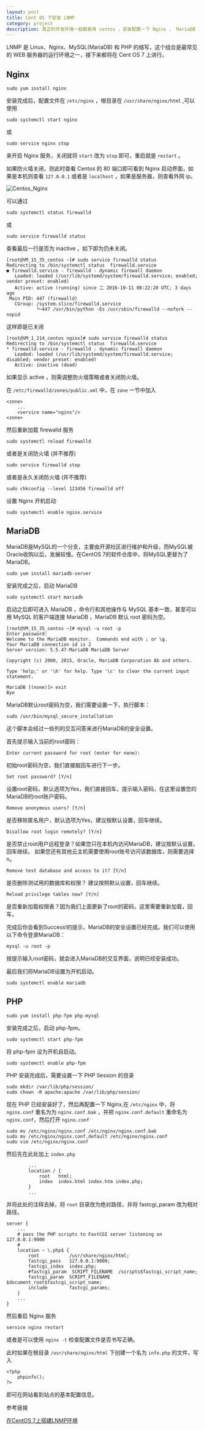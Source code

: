 ```yaml
---
layout: post
title: Cent OS 下安装 LNMP
category: project
description: 真正的开发环境一般都是用 centos ，安装配置一下 Nginx ， MariaDB 和 PHP
---
```


LNMP 是 Linux、Nginx、MySQL(MariaDB) 和 PHP 的缩写，这个组合是最常见的 WEB 服务器的运行环境之一，接下来都将在 Cent OS 7 上进行。

## Nginx

```
sudo yum install nginx
```

安装完成后，配置文件在 `/etc/nginx` ，根目录在 `/usr/share/nginx/html` ,可以使用

```
sudo systemctl start nginx
```

或

```
sudo service nginx stop
```

来开启 Nginx 服务，关闭就将 `start` 改为 `stop` 即可，重启就是 `restart` 。

如果防火墙关闭，则此时查看 Centos 的 80 端口即可看到 Nginx 启动界面，如果是本机则查看 `127.0.0.1` 或者是 `localhost` ，如果是服务器，则查看外网 ip。

![Centos_Nginx](/images/Centos_Nginx.png)

可以通过

```
sudo systemctl status firewalld
```

或

```
sudo service firewalld status
```

查看最后一行是否为 inactive ，如下即为仍未关闭。

```
[root@VM_15_35_centos ~]# sudo service firewalld status
Redirecting to /bin/systemctl status  firewalld.service
● firewalld.service - firewalld - dynamic firewall daemon
   Loaded: loaded (/usr/lib/systemd/system/firewalld.service; enabled; vendor preset: enabled)
   Active: active (running) since 二 2016-10-11 08:22:20 UTC; 3 days ago
 Main PID: 447 (firewalld)
   CGroup: /system.slice/firewalld.service
           └─447 /usr/bin/python -Es /usr/sbin/firewalld --nofork --nopid
```

这样即是已关闭 

```
[root@VM_1_214_centos nginx]# sudo service firewalld status
Redirecting to /bin/systemctl status  firewalld.service
* firewalld.service - firewalld - dynamic firewall daemon
   Loaded: loaded (/usr/lib/systemd/system/firewalld.service; disabled; vendor preset: enabled)
   Active: inactive (dead)
```
如果显示 active ，则需调整防火墙策略或者关闭防火墙。

在 `/etc/firewalld/zones/public.xml` 中，在 `zone` 一节中加入

```
<zone>
    ...
    <service name="nginx"/>
<zone>
```

然后重新加载 firewalld 服务

```
sudo systemctl reload firewalld
```

或者是关闭防火墙 (并不推荐)

```
sudo service firewalld stop
```

或者是永久关闭防火墙 (并不推荐)

```
sudo chkconfig --level 123456 firewalld off
```

设置 Nginx 开机启动

```
sudo systemctl enable nginx.service
```

## MariaDB

MariaDB是MySQL的一个分支，主要由开源社区进行维护和升级，而MySQL被Oracle收购以后，发展较慢。在CentOS 7的软件仓库中，将MySQL更替为了MariaDB。

```
sudo yum install mariadb-server
```

安装完成之后，启动 MariaDB

```
sudo systemctl start mariadb
```

启动之后即可进入 MariaDB ，命令行和其他操作与 MySQL 基本一致，甚至可以用 MySQL 的客户端连接 MariaDB ，MariaDB 默认 root 密码为空。

```
[root@VM_15_35_centos ~]# mysql -u root -p
Enter password:
Welcome to the MariaDB monitor.  Commands end with ; or \g.
Your MariaDB connection id is 2
Server version: 5.5.47-MariaDB MariaDB Server

Copyright (c) 2000, 2015, Oracle, MariaDB Corporation Ab and others.

Type 'help;' or '\h' for help. Type '\c' to clear the current input statement.

MariaDB [(none)]> exit
Bye

```

MariaDB默认root密码为空，我们需要设置一下，执行脚本：

```
sudo /usr/bin/mysql_secure_installation
```

这个脚本会经过一些列的交互问答来进行MariaDB的安全设置。

首先提示输入当前的root密码：

```
Enter current password for root (enter for none):
```

初始root密码为空，我们直接敲回车进行下一步。

```
Set root password? [Y/n]
```

设置root密码，默认选项为Yes，我们直接回车，提示输入密码，在这里设置您的MariaDB的root账户密码。

```
Remove anonymous users? [Y/n]
```

是否移除匿名用户，默认选项为Yes，建议按默认设置，回车继续。

```
Disallow root login remotely? [Y/n]
```

是否禁止root用户远程登录？如果您只在本机内访问MariaDB，建议按默认设置，回车继续。 如果您还有其他云主机需要使用root账号访问该数据库，则需要选择n。

```
Remove test database and access to it? [Y/n]
```

是否删除测试用的数据库和权限？ 建议按照默认设置，回车继续。

```
Reload privilege tables now? [Y/n]
```

是否重新加载权限表？因为我们上面更新了root的密码，这里需要重新加载，回车。

完成后你会看到Success!的提示，MariaDB的安全设置已经完成。我们可以使用以下命令登录MariaDB：

```
mysql -u root -p
```

按提示输入root密码，就会进入MariaDB的交互界面，说明已经安装成功。

最后我们将MariaDB设置为开机启动。

```
sudo systemctl enable mariadb
```

## PHP

```
sudo yum install php-fpm php-mysql
```

安装完成之后，启动 php-fpm。

```
sudo systemctl start php-fpm
```

将 php-fpm 设为开机自启动。

```
sudo systemctl enable php-fpm
```

PHP 安装完成后，需要设置一下 PHP Session 的目录

```
sudo mkdir /var/lib/php/session/
sudo chown -R apache:apache /var/lib/php/session/
```

现在 PHP 已经安装好了，然后再配置一下 Nginx,在 `/etc/nginx` 中，将 `nginx.conf` 重名为为 `nginx.conf.bak` ，并把 `nginx.conf.default` 重命名为 `nginx.conf`，然后打开 `nginx.conf`

```
sudo mv /etc/nginx/nginx.conf /etc/nginx/nginx.conf.bak
sudo mv /etc/nginx/nginx.conf.default /etc/nginx/nginx.conf
sudo vim /etc/nginx/nginx.conf
```

然后先在此处加上 `index.php`

```
        ...
        location / {
            root   html;
            index  index.html index.htm index.php;
        }
        ...

```

并将此处的注释去掉，将 `root` 目录改为绝对路径，并将 fastcgi_param 改为相对路径。

```
server {
    ...
    # pass the PHP scripts to FastCGI server listening on 127.0.0.1:9000
    #
    location ~ \.php$ {
        root           /usr/share/nginx/html;
        fastcgi_pass   127.0.0.1:9000;
        fastcgi_index  index.php;
        #fastcgi_param  SCRIPT_FILENAME  /scripts$fastcgi_script_name;
        fastcgi_param  SCRIPT_FILENAME  $document_root$fastcgi_script_name;
        include        fastcgi_params;
    }
    ...
}
```

然后重启 Nginx 服务

```
service nginx restart
```

或者是可以使用 `nginx -t` 检查配置文件是否书写正确。

此时如果在根目录 `/usr/share/nginx/html` 下创建一个名为 `info.php` 的文件，写入

```
<?php
    phpinfo();
?>
```

即可在网站看到站点的基本配置信息。

参考链接

[在CentOS 7上搭建LNMP环境](https://mos.meituan.com/library/18/how-to-install-lnmp-on-centos7/)
